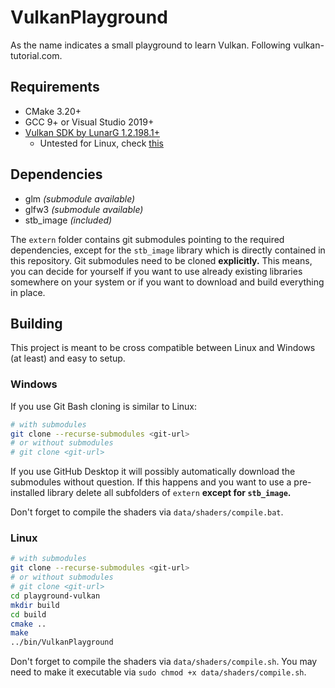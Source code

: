 # VulkanPlayground
As the name indicates a small playground to learn Vulkan.
Following vulkan-tutorial.com.

## Requirements
- CMake 3.20+
- GCC 9+ or Visual Studio 2019+
- [Vulkan SDK by LunarG 1.2.198.1+](https://sdk.lunarg.com/sdk/download/1.2.198.1/windows/VulkanSDK-1.2.198.1-Installer.exe)
    - Untested for Linux, check [this](https://vulkan-tutorial.com/Development_environment)

## Dependencies
- glm *(submodule available)*
- glfw3 *(submodule available)*
- stb_image *(included)*

The `extern` folder contains git submodules pointing to the required dependencies, except for the `stb_image` library which is directly contained in this repository.
Git submodules need to be cloned **explicitly.**
This means, you can decide for yourself if you want to use already existing libraries somewhere on your system or if you want to download and build everything in place.

## Building
This project is meant to be cross compatible between Linux and Windows (at least) and easy to setup.

### Windows

If you use Git Bash cloning is similar to Linux:
```bash
# with submodules
git clone --recurse-submodules <git-url>
# or without submodules
# git clone <git-url>
```

If you use GitHub Desktop it will possibly automatically download the submodules without question.
If this happens and you want to use a pre-installed library delete all subfolders of `extern` **except for `stb_image`.**

Don't forget to compile the shaders via `data/shaders/compile.bat`.

### Linux

```bash
# with submodules
git clone --recurse-submodules <git-url>
# or without submodules
# git clone <git-url>
cd playground-vulkan
mkdir build
cd build
cmake ..
make
../bin/VulkanPlayground
```

Don't forget to compile the shaders via `data/shaders/compile.sh`.
You may need to make it executable via `sudo chmod +x data/shaders/compile.sh`.
